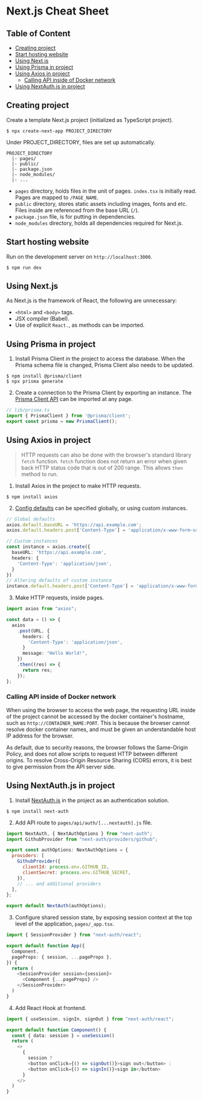 # Next.js Cheat Sheet <!-- omit in toc -->

## Table of Content <!-- omit in toc -->
- [Creating project](#creating-project)
- [Start hosting website](#start-hosting-website)
- [Using Next.js](#using-nextjs)
- [Using Prisma in project](#using-prisma-in-project)
- [Using Axios in project](#using-axios-in-project)
  - [Calling API inside of Docker network](#calling-api-inside-of-docker-network)
- [Using NextAuth.js in project](#using-nextauthjs-in-project)


## Creating project
Create a template Next.js project (initialized as TypeScript project).
```
$ npx create-next-app PROJECT_DIRECTORY
```
Under PROJECT_DIRECTORY, files are set up automatically.
```
PROJECT_DIRECTORY
  |- pages/
  |- public/
  |- package.json
  |- node_modules/
  |- ...
```
- `pages` directory, holds files in the unit of pages. `index.tsx` is initially read. Pages are mapped to `/PAGE_NAME`.
- `public` directory, stores static assets including images, fonts and etc. Files inside are referenced from the base URL (`/`).
- `package.json` file, is for putting in dependencies.
- `node_modules` directory, holds all dependencies required for Next.js.


## Start hosting website
Run on the development server on `http://localhost:3000`.
```
$ npm run dev
```


## Using Next.js
As Next.js is the framework of React, the following are unnecessary:
- `<html>` and `<body>` tags.
- JSX compiler (Babel).
- Use of explicit `React.`, as methods can be imported.


## Using Prisma in project
1. Install Prisma Client in the project to access the database. When the Prisma schema file is changed, Prisma Client also needs to be updated.
```
$ npm install @prisma/client
$ npx prisma generate
```

2. Create a connection to the Prisma Client by exporting an instance. The [Prisma Client API](https://www.prisma.io/docs/concepts/components/prisma-client/crud) can be imported at any page.
```typescript
// lib/prisma.ts
import { PrismaClient } from '@prisma/client';
export const prisma = new PrismaClient();
```


## Using Axios in project
> HTTP requests can also be done with the browser's standard library `fetch` function. `fetch` function does not return an error when given back HTTP status code that is out of 200 range. This allows `then` method to run.
1. Install Axios in the project to make HTTP requests.
```
$ npm install axios
```

2. [Config defaults](https://axios-http.com/docs/config_defaults) can be specified globally, or using custom instances.
```typescript
// Global defaults
axios.default.baseURL = 'https://api.example.com';
axios.default.headers.post['Content-Type'] = 'application/x-www-form-urlencoded';

// Custom instances
const instance = axios.create({
  baseURL: 'https://api.example.com',
  headers: {
    'Content-Type': 'application/json',
  }
})
// Altering defaults of custom instance
instance.default.headers.post['Content-Type'] = 'application/x-www-form-urlencoded';
```

3. Make HTTP requests, inside pages.
```typescript
import axios from "axios";

const data = () => {
  axios
    .post(URL, {
      headers: {
        'Content-Type': 'application/json',
      }
      message: "Hello World!",
    })
    .then((res) => {
      return res;
    });
};
```

### Calling API inside of Docker network
When using the browser to access the web page, the requesting URL inside of the project cannot be accessed by the docker container's hostname, such as `http://CONTAINER_NAME:PORT`. This is because the browser cannot resolve docker container names, and must be given an understandable host IP address for the browser.

As default, due to security reasons, the browser follows the Same-Origin Policy, and does not allow scripts to request HTTP between different origins. To resolve Cross-Origin Resource Sharing (CORS) errors, it is best to give permission from the API server side.


## Using NextAuth.js in project
1. Install [NextAuth.js](https://next-auth.js.org/) in the project as an authentication solution.
```
$ npm install next-auth
```

2. Add API route to `pages/api/auth/[...nextauth].js` file.
```javascript
import NextAuth, { NextAuthOptions } from "next-auth";
import GithubProvider from "next-auth/providers/github";

export const authOptions: NextAuthOptions = {
  providers: [
    GithubProvider({
      clientId: process.env.GITHUB_ID,
      clientSecret: process.env.GITHUB_SECRET,
    }),
    // ... and additional providers
  ],
};

export default NextAuth(authOptions);
```

3. Configure shared session state, by exposing session context at the top level of the application, `pages/_app.tsx`.
```typescript
import { SessionProvider } from "next-auth/react";

export default function App({
  Component,
  pageProps: { session, ...pageProps },
}) {
  return (
    <SessionProvider session={session}>
      <Component {...pageProps} />
    </SessionProvider>
  )
}
```

4. Add React Hook at frontend.
```typescript
import { useSession, signIn, signOut } from "next-auth/react";

export default function Component() {
  const { data: session } = useSession()
  return (
    <>
      {
        session ?
        <button onClick={() => signOut()}>sign out</button> :
        <button onClick={() => signIn()}>sign in</button>
      }
    </>
  )
}
```
